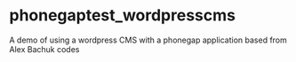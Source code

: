 phonegaptest_wordpresscms
=========================

A demo of using a wordpress CMS with a phonegap application based from Alex Bachuk codes
